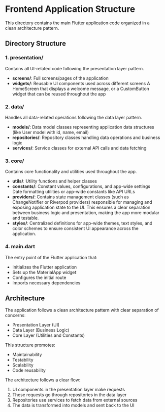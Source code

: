 # Frontend Application Structure

This directory contains the main Flutter application code organized in a clean architecture pattern.

## Directory Structure

### 1. presentation/
Contains all UI-related code following the presentation layer pattern.
- **screens/**: Full screens/pages of the application
- **widgets/**: Reusable UI components used across different screens
A HomeScreen that displays a welcome message, or a CustomButton widget that can be reused throughout the app



### 2. data/
Handles all data-related operations following the data layer pattern.
- **models/**: Data model classes representing application data structures  (like User model with id, name, email)
- **repositories/**: Repository classes handling data operations and business logic
- **services/**: Service classes for external API calls and data fetching

### 3. core/
Contains core functionality and utilities used throughout the app.
- **utils/**: Utility functions and helper classes
- **constants/**: Constant values, configurations, and app-wide settings
Date formatting utilities or app-wide constants like API URLs
- **providers/**: Contains state management classes (such as ChangeNotifier or Riverpod providers) responsible for managing and exposing application state to the UI. This ensures a clear separation between business logic and presentation, making the app more modular and testable.
- **styles/**: Centralized definitions for app-wide themes, text styles, and color schemes to ensure consistent UI appearance across the application.

### 4. main.dart
The entry point of the Flutter application that:
- Initializes the Flutter application
- Sets up the MaterialApp widget
- Configures the initial route
- Imports necessary dependencies

## Architecture
The application follows a clean architecture pattern with clear separation of concerns:
- Presentation Layer (UI)
- Data Layer (Business Logic)
- Core Layer (Utilities and Constants)

This structure promotes:
- Maintainability
- Testability
- Scalability
- Code reusability 


The architecture follows a clear flow:
1. UI components in the presentation layer make requests
2. These requests go through repositories in the data layer
3. Repositories use services to fetch data from external sources
4. The data is transformed into models and sent back to the UI